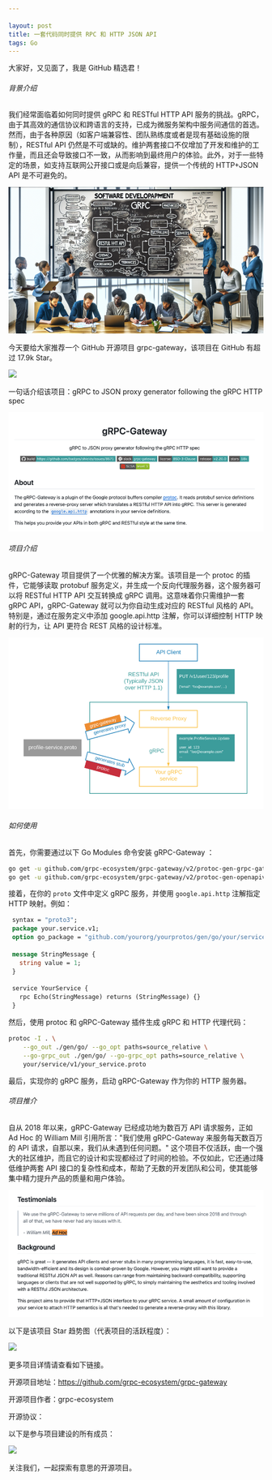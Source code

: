 ```yaml
---

layout: post
title: 一套代码同时提供 RPC 和 HTTP JSON API
tags: Go
---
```


大家好，又见面了，我是 GitHub 精选君！

###### 背景介绍

我们经常面临着如何同时提供 gRPC 和 RESTful HTTP API 服务的挑战。gRPC，由于其高效的通信协议和跨语言的支持，已成为微服务架构中服务间通信的首选。然而，由于各种原因（如客户端兼容性、团队熟练度或者是现有基础设施的限制），RESTful API 仍然是不可或缺的。维护两套接口不仅增加了开发和维护的工作量，而且还会导致接口不一致，从而影响到最终用户的体验。此外，对于一些特定的场景，如支持互联网公开接口或是向后兼容，提供一个传统的 HTTP+JSON API 是不可避免的。

![](https://raw.githubusercontent.com/ZhuPeng/pic/master/mac/compress_tmp-1a052d403b47fe574309ce5b9e952557.png)

今天要给大家推荐一个 GitHub 开源项目 grpc-gateway，该项目在 GitHub 有超过 17.9k Star。

![](https://stats.deeptrain.net/repo/grpc-ecosystem/grpc-gateway/?theme=light)

一句话介绍该项目：gRPC to JSON proxy generator following the gRPC HTTP spec

![](https://raw.githubusercontent.com/ZhuPeng/pic/master/images/compress_image-20240629231557379.png)

###### 项目介绍

 gRPC-Gateway 项目提供了一个优雅的解决方案。该项目是一个 protoc 的插件，它能够读取 protobuf 服务定义，并生成一个反向代理服务器，这个服务器可以将 RESTful HTTP API 交互转换成 gRPC 调用。这意味着你只需维护一套 gRPC API，gRPC-Gateway 就可以为你自动生成对应的 RESTful 风格的 API。特别是，通过在服务定义中添加 google.api.http 注解，你可以详细控制 HTTP 映射的行为，让 API 更符合 REST 风格的设计标准。

![](https://raw.githubusercontent.com/ZhuPeng/pic/master/images/compress_image-20240629231616786.png)

###### 如何使用

首先，你需要通过以下 Go Modules 命令安装 gRPC-Gateway ：

```sh
go get -u github.com/grpc-ecosystem/grpc-gateway/v2/protoc-gen-grpc-gateway
go get -u github.com/grpc-ecosystem/grpc-gateway/v2/protoc-gen-openapiv2
```

接着，在你的 `proto` 文件中定义 gRPC 服务，并使用 `google.api.http` 注解指定 HTTP 映射。例如：

```protobuf
 syntax = "proto3";
 package your.service.v1;
 option go_package = "github.com/yourorg/yourprotos/gen/go/your/service/v1";

 message StringMessage {
   string value = 1;
 }

 service YourService {
   rpc Echo(StringMessage) returns (StringMessage) {}
 }
```

然后，使用 protoc 和 gRPC-Gateway 插件生成 gRPC 和 HTTP 代理代码：

```sh
protoc -I . \
    --go_out ./gen/go/ --go_opt paths=source_relative \
    --go-grpc_out ./gen/go/ --go-grpc_opt paths=source_relative \
    your/service/v1/your_service.proto
```

最后，实现你的 gRPC 服务，启动 gRPC-Gateway 作为你的 HTTP 服务器。

###### 项目推介

自从 2018 年以来，gRPC-Gateway 已经成功地为数百万 API 请求服务，正如 Ad Hoc 的 William Mill 引用所言："我们使用 gRPC-Gateway 来服务每天数百万的 API 请求，自那以来，我们从未遇到任何问题。" 这个项目不仅活跃，由一个强大的社区维护，而且它的设计和实现都经过了时间的检验。不仅如此，它还通过降低维护两套 API 接口的复杂性和成本，帮助了无数的开发团队和公司，使其能够集中精力提升产品的质量和用户体验。

![](https://raw.githubusercontent.com/ZhuPeng/pic/master/images/compress_image-20240629231921153.png)

以下是该项目 Star 趋势图（代表项目的活跃程度）：

![](https://api.star-history.com/svg?repos=grpc-ecosystem/grpc-gateway&type=Timeline)

更多项目详情请查看如下链接。

开源项目地址：https://github.com/grpc-ecosystem/grpc-gateway 

开源项目作者：grpc-ecosystem

开源协议：

以下是参与项目建设的所有成员：

![](https://contrib.rocks/image?repo=grpc-ecosystem/grpc-gateway)

关注我们，一起探索有意思的开源项目。


